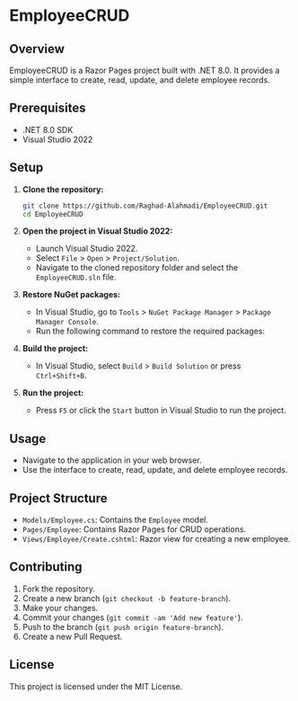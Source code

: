 # EmployeeCRUD

## Overview

EmployeeCRUD is a Razor Pages project built with .NET 8.0. It provides a simple interface to create, read, update, and delete employee records.

## Prerequisites

- .NET 8.0 SDK
- Visual Studio 2022

## Setup

1. **Clone the repository:**
    ```bash
    git clone https://github.com/Raghad-Alahmadi/EmployeeCRUD.git
    cd EmployeeCRUD


2. **Open the project in Visual Studio 2022:**

    - Launch Visual Studio 2022.
    - Select `File` > `Open` > `Project/Solution`.
    - Navigate to the cloned repository folder and select the `EmployeeCRUD.sln` file.

3. **Restore NuGet packages:**

    - In Visual Studio, go to `Tools` > `NuGet Package Manager` > `Package Manager Console`.
    - Run the following command to restore the required packages:


4. **Build the project:**

    - In Visual Studio, select `Build` > `Build Solution` or press `Ctrl+Shift+B`.

5. **Run the project:**

    - Press `F5` or click the `Start` button in Visual Studio to run the project.

## Usage

- Navigate to the application in your web browser.
- Use the interface to create, read, update, and delete employee records.

## Project Structure

- `Models/Employee.cs`: Contains the `Employee` model.
- `Pages/Employee`: Contains Razor Pages for CRUD operations.
- `Views/Employee/Create.cshtml`: Razor view for creating a new employee.

## Contributing

1. Fork the repository.
2. Create a new branch (`git checkout -b feature-branch`).
3. Make your changes.
4. Commit your changes (`git commit -am 'Add new feature'`).
5. Push to the branch (`git push origin feature-branch`).
6. Create a new Pull Request.

## License

This project is licensed under the MIT License.


    
